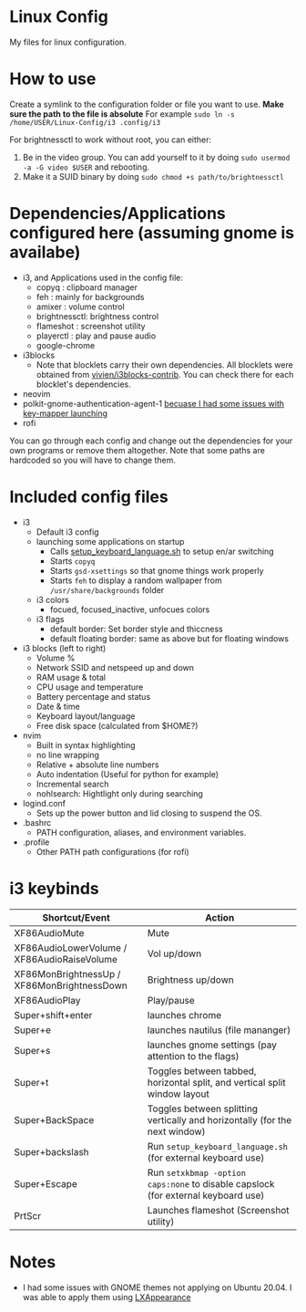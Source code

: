 # Linux Config
My files for linux configuration.

# How to use
Create a symlink to the configuration folder or file you want to use.
**Make sure the path to the file is absolute**
For example `sudo ln -s /home/USER/Linux-Config/i3 .config/i3`

For brightnessctl to work without root, you can either:
1. Be in the video group. You can add yourself to it by doing `sudo usermod -a -G video $USER` and rebooting.
2. Make it a SUID binary by doing `sudo chmod +s path/to/brightnessctl`

# Dependencies/Applications configured here (assuming gnome is availabe)
* i3, and Applications used in the config file:
  * copyq        : clipboard manager
  * feh          : mainly for backgrounds
  * amixer       : volume control 
  * brightnessctl: brightness control
  * flameshot    : screenshot utility
  * playerctl    : play and pause audio
  * google-chrome
* i3blocks 
  * Note that blocklets carry their own dependencies. All blocklets were obtained from [vivien/i3blocks-contrib](https://github.com/vivien/i3blocks-contrib). You can check there for each blocklet's dependencies.
* neovim
* polkit-gnome-authentication-agent-1 [becuase I had some issues with key-mapper launching](https://github.com/NixOS/nixpkgs/issues/18012#issuecomment-606495647)
* rofi

You can go through each config and change out the dependencies for your own programs or remove them altogether. Note that some paths are hardcoded so you will have to change them.

# Included config files
 * i3
   * Default i3 config
   * launching some applications on startup
     * Calls [setup_keyboard_language.sh](i3/setup_keyboard_language.sh) to setup en/ar switching
     * Starts `copyq` 
     * Starts `gsd-xsettings` so that gnome things work properly
     * Starts `feh` to display a random wallpaper from `/usr/share/backgrounds` folder 
   * i3 colors
     * focued, focused_inactive, unfocues colors
   * i3 flags 
     * default border: Set border style and thiccness
     * default floating border: same as above but for floating windows
* i3 blocks (left to right)
   * Volume %
   * Network SSID and netspeed up and down 
   * RAM usage & total
   * CPU usage and temperature
   * Battery percentage and status
   * Date & time
   * Keyboard layout/language
   * Free disk space (calculated from $HOME?)
* nvim
   * Built in syntax highlighting
   * no line wrapping
   * Relative + absolute line numbers
   * Auto indentation (Useful for python for example)
   * Incremental search
   * nohlsearch: Hightlight only during searching
* logind.conf
   * Sets up the power button and lid closing to suspend the OS.
* .bashrc
  * PATH configuration, aliases, and environment variables.
* .profile
  * Other PATH path configurations (for rofi)
  
# i3 keybinds
| Shortcut/Event                              | Action                                                                            |
| ------------------------------------------- | --------------------------------------------------------------------------------- |
| XF86AudioMute                               | Mute                                                                              |
| XF86AudioLowerVolume / XF86AudioRaiseVolume | Vol up/down                                                                       |
| XF86MonBrightnessUp / XF86MonBrightnessDown | Brightness up/down                                                                |
| XF86AudioPlay                               | Play/pause                                                                        |
| Super+shift+enter                           | launches chrome                                                                   |
| Super+e                                     | launches nautilus (file mananger)                                                 |
| Super+s                                     | launches gnome settings (pay attention to the flags)                              |
| Super+t                                     | Toggles between tabbed, horizontal split, and vertical split window layout        |
| Super+BackSpace                             | Toggles between splitting vertically and horizontally (for the next window)       |
| Super+backslash                             | Run `setup_keyboard_language.sh` (for external keyboard use)                      |
| Super+Escape                                | Run `setxkbmap -option caps:none` to disable capslock (for external keyboard use) |
| PrtScr                                      | Launches flameshot (Screenshot utility)                                           |

# Notes
- I had some issues with GNOME themes not applying on Ubuntu 20.04. I was able to apply them using [LXAppearance](https://wiki.lxde.org/en/LXAppearance)